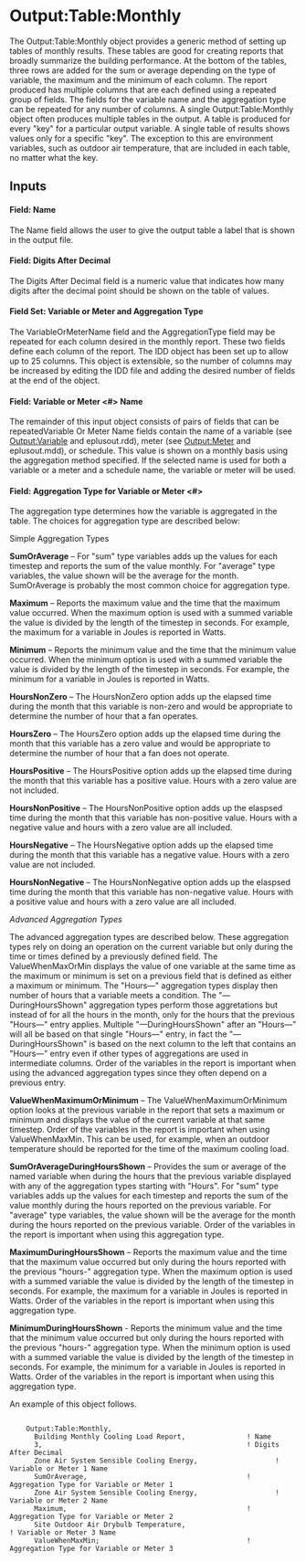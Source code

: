 # Output:Table:Monthly

The Output:Table:Monthly object provides a generic method of setting up tables of monthly results. These tables are good for creating reports that broadly summarize the building performance. At the bottom of the tables, three rows are added for the sum or average depending on the type of variable, the maximum and the minimum of each column. The report produced has multiple columns that are each defined using a repeated group of fields. The fields for the variable name and the aggregation type can be repeated for any number of columns. A single Output:Table:Monthly object often produces multiple tables in the output. A table is produced for every "key" for a particular output variable. A single table of results shows values only for a specific "key". The exception to this are environment variables, such as outdoor air temperature, that are included in each table, no matter what the key.

## Inputs

#### Field: Name

The Name field allows the user to give the output table a label that is shown in the output file.

#### Field: Digits After Decimal

The Digits After Decimal field is a numeric value that indicates how many digits after the decimal point should be shown on the table of values.

#### Field Set: Variable or Meter and Aggregation Type

The VariableOrMeterName field and the AggregationType field may be repeated for each column desired in the monthly report. These two fields define each column of the report. The IDD object has been set up to allow up to 25 columns. This object is extensible, so the number of columns may be increased by editing the IDD file and adding the desired number of fields at the end of the object.

#### Field: Variable or Meter <#> Name

The remainder of this input object consists of pairs of fields that can be repeatedVariable Or Meter Name fields contain the name of a variable (see [Output:Variable](#outputvariable) and eplusout.rdd), meter (see [Output:Meter](#outputmeter-and-outputmetermeterfileonly) and eplusout.mdd), or schedule. This value is shown on a monthly basis using the aggregation method specified. If the selected name is used for both a variable or a meter and a schedule name, the variable or meter will be used.

#### Field: Aggregation Type for Variable or Meter <#>

The aggregation type determines how the variable is aggregated in the table. The choices for aggregation type are described below:

Simple Aggregation Types

**SumOrAverage** – For "sum" type variables adds up the values for each timestep and reports the sum of the value monthly. For "average" type variables, the value shown will be the average for the month. SumOrAverage is probably the most common choice for aggregation type.

**Maximum** – Reports the maximum value and the time that the maximum value occurred. When the maximum option is used with a summed variable the value is divided by the length of the timestep in seconds. For example, the maximum for a variable in Joules is reported in Watts.

**Minimum** – Reports the minimum value and the time that the minimum value occurred. When the minimum option is used with a summed variable the value is divided by the length of the timestep in seconds. For example, the minimum for a variable in Joules is reported in Watts.

**HoursNonZero** – The HoursNonZero option adds up the elapsed time during the month that this variable is non-zero and would be appropriate to determine the number of hour that a fan operates.

**HoursZero** – The HoursZero option adds up the elapsed time during the month that this variable has a zero value and would be appropriate to determine the number of hour that a fan does not operate.

**HoursPositive** – The HoursPositive option adds up the elapsed time during the month that this variable has a positive value. Hours with a zero value are not included.

**HoursNonPositive** – The HoursNonPositive option adds up the elaspsed time during the month that this variable has non-positive value. Hours with a negative value and hours with a zero value are all included.

**HoursNegative** – The HoursNegative option adds up the elapsed time during the month that this variable has a negative value. Hours with a zero value are not included.

**HoursNonNegative** – The HoursNonNegative option adds up the elaspsed time during the month that this variable has non-negative value. Hours with a positive value and hours with a zero value are all included.

*Advanced Aggregation Types*

The advanced aggregation types are described below. These aggregation types rely on doing an operation on the current variable but only during the time or times defined by a previously defined field. The ValueWhenMaxOrMin displays the value of one variable at the same time as the maximum or minimum is set on a previous field that is defined as either a maximum or minimum. The "Hours—" aggregation types display then number of hours that a variable meets a condition. The "—DuringHoursShown" aggregation types perform those aggretations but instead of for all the hours in the month, only for the hours that the previous "Hours—" entry applies. Multiple "—DuringHoursShown" after an "Hours—" will all be based on that single "Hours—" entry, in fact the "—DuringHoursShown" is based on the next column to the left that contains an "Hours—" entry even if other types of aggregations are used in intermediate columns. Order of the variables in the report is important when using the advanced aggregation types since they often depend on a previous entry.

**ValueWhenMaximumOrMinimum** – The ValueWhenMaximumOrMinimum option looks at the previous variable in the report that sets a maximum or minimum and displays the value of the current variable at that same timestep. Order of the variables in the report is important when using ValueWhenMaxMin. This can be used, for example, when an outdoor temperature should be reported for the time of the maximum cooling load.

**SumOrAverageDuringHoursShown** – Provides the sum or average of the named variable when during the hours that the previous variable displayed with any of the aggregation types starting with "Hours". For "sum" type variables adds up the values for each timestep and reports the sum of the value monthly during the hours reported on the previous variable. For "average" type variables, the value shown will be the average for the month during the hours reported on the previous variable. Order of the variables in the report is important when using this aggregation type.

**MaximumDuringHoursShown** – Reports the maximum value and the time that the maximum value occurred but only during the hours reported with the previous "hours-" aggregation type. When the maximum option is used with a summed variable the value is divided by the length of the timestep in seconds. For example, the maximum for a variable in Joules is reported in Watts. Order of the variables in the report is important when using this aggregation type.

**MinimumDuringHoursShown** - Reports the minimum value and the time that the minimum value occurred but only during the hours reported with the previous "hours-" aggregation type. When the minimum option is used with a summed variable the value is divided by the length of the timestep in seconds. For example, the minimum for a variable in Joules is reported in Watts. Order of the variables in the report is important when using this aggregation type.

An example of this object follows.

~~~~~~~~~~~~~~~~~~~~

    Output:Table:Monthly,
      Building Monthly Cooling Load Report,               ! Name
      3,                                                  ! Digits After Decimal
      Zone Air System Sensible Cooling Energy,                   ! Variable or Meter 1 Name
      SumOrAverage,                                       ! Aggregation Type for Variable or Meter 1
      Zone Air System Sensible Cooling Energy,                   ! Variable or Meter 2 Name
      Maximum,                                            ! Aggregation Type for Variable or Meter 2
      Site Outdoor Air Drybulb Temperature,                                   ! Variable or Meter 3 Name
      ValueWhenMaxMin;                                    ! Aggregation Type for Variable or Meter 3
~~~~~~~~~~~~~~~~~~~~